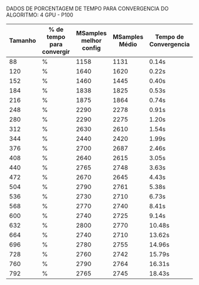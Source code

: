 DADOS DE PORCENTAGEM DE TEMPO PARA CONVERGENCIA DO ALGORITMO:
4 GPU - P100

| Tamanho  | % de tempo para convergir | MSamples melhor config | MSamples Médio | Tempo de Convergencia |
| -------- | ------------------------- | ---------------------- | -------------- | --------------------- |
|   88     |           %            |          1158          |      1131      |          0.14s        |
|   120    |           %            |          1640          |      1620      |          0.22s        |
|   152    |           %            |          1460          |      1445      |          0.40s        |
|   184    |           %            |          1838          |      1825      |          0.53s        |
|   216    |           %            |          1875          |      1864      |          0.74s        |
|   248    |           %            |          2290          |      2278      |          0.91s        |
|   280    |           %            |          2290          |      2275      |          1.20s        |
|   312    |           %            |          2630          |      2610      |          1.54s        |
|   344    |           %            |          2440          |      2420      |          1.99s        |
|   376    |           %            |          2700          |      2687      |          2.46s        |
|   408    |           %            |          2640          |      2615      |          3.05s        |
|   440    |           %            |          2765          |      2748      |          3.63s        |
|   472    |           %            |          2670          |      2645      |          4.43s        |
|   504    |           %            |          2790          |      2761      |          5.38s        |
|   536    |           %            |          2730          |      2710      |          6.73s        |
|   568    |           %            |          2770          |      2740      |          8.41s        |
|   600    |           %            |          2740          |      2725      |          9.14s        |
|   632    |           %            |          2800          |      2770      |          10.48s       |
|   664    |           %            |          2740          |      2710      |          13.62s       |
|   696    |           %            |          2780          |      2755      |          14.96s       |
|   728    |           %            |          2760          |      2742      |          15.79s       |
|   760    |           %            |          2790          |      2764      |          16.31s       |
|   792    |           %            |          2765          |      2745      |          18.43s       |

